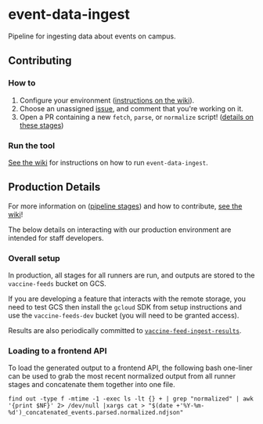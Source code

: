 # event-data-ingest

<!-- [![see results in vaccine-feed-ingest-results](https://img.shields.io/static/v1?label=see%20results&message=vaccine-feed-ingest-results&color=brightgreen)](https://github.com/CAVaccineInventory/vaccine-feed-ingest-results) -->

Pipeline for ingesting data about events on campus. 
## Contributing

### How to

1. Configure your environment ([instructions on the wiki](https://github.com/CampusPulse/data-ingest/wiki/Development-environment-setup)).
1. Choose an unassigned [issue](https://github.com/CampusPulse/data-ingest/issues), and comment that you're working on it.
1. Open a PR containing a new `fetch`, `parse`, or `normalize` script! ([details on these stages](https://github.com/CampusPulse/data-ingest/wiki/Runner-Pipeline-Stages))

<!-- Results are periodically committed to [`vaccine-feed-ingest-results`](https://github.com/CAVaccineInventory/vaccine-feed-ingest-results). Once your PR is merged, you will be able to see the output of your work there! -->

### Run the tool

[See the wiki](https://github.com/CampusPulse/data-ingest/wiki/Run-event-data-ingest) for instructions on how to run `event-data-ingest`.


## Production Details

For more information on ([pipeline stages](https://github.com/CampusPulse/data-ingest/wiki/Runner-Pipeline-Stages)) and how to contribute, [see the wiki](https://github.com/CampusPulse/data-ingest/wiki)!

The below details on interacting with our production environment are intended for staff developers.
### Overall setup

In production, all stages for all runners are run, and outputs are stored to the `vaccine-feeds` bucket on GCS.

If you are developing a feature that interacts with the remote storage, you need to test GCS then install the `gcloud` SDK from setup instructions and use the `vaccine-feeds-dev` bucket (you will need to be granted access).

Results are also periodically committed to [`vaccine-feed-ingest-results`](https://github.com/CAVaccineInventory/vaccine-feed-ingest-results).

### Loading to a frontend API

To load the generated output to a frontend API, the following bash one-liner can be used to grab the most recent normalized output from all runner stages and concatenate them together into one file.

`find out -type f -mtime -1 -exec ls -lt {} + | grep "normalized" | awk '{print $NF}' 2> /dev/null |xargs cat > "$(date +'%Y-%m-%d')_concatenated_events.parsed.normalized.ndjson"`



<!-- 1. Authenticate to gcloud with an account that has access to `vaccine-feeds-dev` bucket.

  ```sh
  gcloud auth application-default login
  ```

1. Run ingestion with an GCS `--output-dir`

  ```sh
  poetry run event-data-ingest all-stages --output-dir=gs://vaccine-feeds-dev/locations/
  ```

### Load Source Locations

#### VIAL Setup

1. Request an account on the VIAL staging server `https://vial-staging.calltheshots.us`

1. Create an API Key for yourself at `https://vial-staging.calltheshots.us/admin/api/apikey/`

1. Store the API key in project `.env` file with the var `VIAL_APIKEY`

#### Load Usage

- Load SF.GOV source feed to VIAL

  ```sh
  poetry run event-data-ingest load-to-vial ca/sf_gov
  ``` -->
